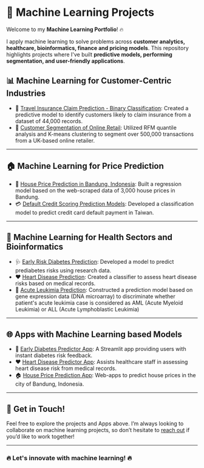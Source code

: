 # 🤖 Machine Learning Projects

Welcome to my **Machine Learning Portfolio**! 🔥 

I apply machine learning to solve problems across **customer analytics, healthcare, bioinformatics, finance and pricing models**. This repository highlights projects where I've built **predictive models, performing segmentation, and user-friendly applications**.  


## 📊 Machine Learning for Customer-Centric Industries
- 🚗 [Travel Insurance Claim Prediction - Binary Classification](https://github.com/harishmuh/Travel-Insurance-CustomerClaim-Prediction-using-Machine-Learning): Created a predictive model to identify customers likely to claim insurance from a dataset of 44,000 records.
- 🛒 [Customer Segmentation of Online Retail](https://github.com/harishmuh/CustomerSegmentation_OnlineRetail_RFM_KMeans): Utilized RFM quantile analysis and K-means clustering to segment over 500,000 transactions from a UK-based online retailer.

---

## 🏠 Machine Learning for Price Prediction
- 🏡 [House Price Prediction in Bandung, Indonesia](https://github.com/harishmuh/House-price-prediction-in-Bandung): Built a regression model based on the web-scraped data of 3,000 house prices in Bandung.
- 💳 [Default Credit Scoring Prediction Models](https://github.com/harishmuh/Credit_Score_Credit_Card_Payment_Taiwan): Developed a classification model to predict credit card default payment in Taiwan.

---

## 🏥 Machine Learning for Health Sectors and Bioinformatics
- 🩺 [Early Risk Diabetes Prediction](https://github.com/harishmuh/Early-Risk-Diabetes-predictor-Machine-Learning-and-app): Developed a model to predict prediabetes risks using research data.
- ❤️ [Heart Disease Prediction](https://github.com/harishmuh/Heart-diseases-prediction-Machine-Learning--App): Created a classifier to assess heart disease risks based on medical records.
- 🧬 [Acute Leukimia Prediction](https://github.com/harishmuh/Gene-Expression_Acute-Leukimia_MLClassification): Constructed a prediction model based on gene expression data (DNA microarray) to discriminate whether patient's acute leukimia case is considered as AML (Acute Myeloid Leukimia) or ALL (Acute Lymphoblastic Leukimia)

---

## 🌐 Apps with Machine Learning based Models
- 📱 [Early Diabetes Predictor App](https://early-risk-diabetes-predictor.streamlit.app/): A Streamlit app providing users with instant diabetes risk feedback.
- ❤️ [Heart Disease Predictor App](https://heart-diseases-prediction-ml-hm.streamlit.app/): Assists healthcare staff in assessing heart disease risk from medical records.
- 🏠 [House Price Prediction App](https://app-house-prices-8fe4kxbfh4mghwrjexudzs.streamlit.app/): Web-apps to predict house prices in the city of Bandung, Indonesia.
---

## 🚀 Get in Touch!  

Feel free to explore the projects and Apps above. I’m always looking to collaborate on machine learning projects, so don’t hesitate to [reach out](mailto:harishmuh@gmail.com) if you’d like to work together!  

---

### 🔥 Let's innovate with machine learning! 🔥  

